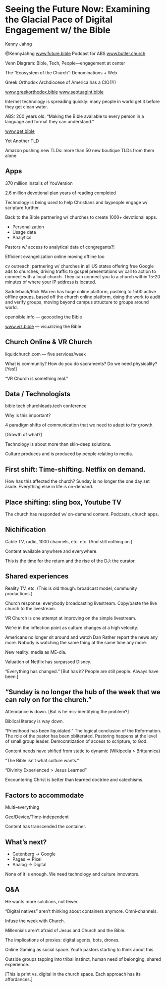 # Seeing the Future Now: Examining the Glacial Pace of Digital Engagement w/ the Bible

Kenny Jahng

@KennyJahng
www.future.bible  Podcast for ABS
www.butler.church


Venn Diagram: Bible, Tech, People—engagement at center

The “Ecosystem of the Church”: Denominations + Web

Greek Orthodox Archdiocese of America has a CIO(?!)

www.greekorthodox.bible
www.septuagint.bible

Internet technology is spreading quickly: many people in world get it before they get clean water.

ABS: 200 years old. “Making the Bible available to every person in a language and format they can understand.”

www.get.bible

Yet Another TLD

Amazon pushing new TLDs: more than 50 new boutique TLDs from them alone

## Apps

370 million installs of YouVersion

2.6 million devotional plan years of reading completed

Technology is being used to help Christians and laypeople engage w/ scripture further.

Back to the Bible partnering w/ churches to create 1000+ devotional apps.

- Personalization
- Usage data
- Analytics

Pastors w/ access to analytical data of congregants?!

Efficient evangelization online moving offline too

cv outreach: partnering w/ churches in all US states offering free Google ads to churches, driving traffic to gospel presentations w/ call to action to connect with a local church. They can connect you to a church within 15-20 minutes of where your IP address is located.

Saddleback/Rick Warren has huge online platform, pushing to 1500 active offline groups, based off the church online platform, doing the work to audit and verify groups, moving beyond campus structure to groups around world.

openbible.info — geocoding the Bible

www.viz.bible — visualizing the Bible

## Church Online & VR Church

liquidchurch.com — five services/week

What is community? How do you do sacraments? Do we need physicality? [Yes!]

“VR Church is something real.”

## Data / Technologists

bible tech
churchleads.tech conference

Why is this important?

4 paradigm shifts of communication that we need to adapt to for growth.

[Growth of what?]

Technology is about more than skin-deep solutions.

Culture produces and is produced by people relating to media.

## First shift: Time-shifting. Netflix on demand.

How has this affected the church? Sunday is no longer the one day set aside. Everything else in life is on-demand.

## Place shifting: sling box, Youtube TV

The church has responded w/ on-demand content. Podcasts, church apps. 

## Nichification

Cable TV, radio, 1000 channels, etc. etc. (And still nothing on.)

Content available anywhere and everywhere. 

This is the time for the return and the rise of the DJ: the curator.

## Shared experiences

Reality TV, etc. (This is old though: broadcast model, community productions.)

Church response: everybody broadcasting livestream. Copy/paste the live church to the livestream.

VR Church is one attempt at improving on the simple livestream.

We’re in the inflection point as culture changes at a high velocity.

Americans no longer sit around and watch Dan Rather report the news any more. Nobody is watching the same thing at the same time any more.

New reality: media as ME-dia.

Valuation of Netflix has surpassed Disney.

“Everything has changed.“ [But has it? People are still people. Always have been.]

## “Sunday is no longer the hub of the week that we can rely on for the church.”

Attendance is down. [But is he mis-identifying the problem?]

Biblical literacy is way down.

“Priesthood has been liquidated.” The logical conclusion of the Reformation. The role of the pastor has been obliterated. Pastoring happens at the level of small group leader. Democratization of access to scripture, to God.

Content needs have shifted from static to dynamic (Wikipedia > Brittannica)

“The Bible isn’t what culture wants.”

“Divinity Experienced > Jesus Learned”

Encountering Christ is better than learned doctrine and catechisms.

## Factors to accommodate

Multi-everything

Geo/Device/Time-independent

Content has transcended the container.

## What’s next?

- Gutenberg -> Google
- Pages -> Pixel
- Analog -> Digital

None of it is enough. We need technology and culture innovators.

## Q&A

He wants more solutions, not fewer.

“Digital natives” aren’t thinking about containers anymore. Omni-channels.

Infuse the week with Church.

Millennials aren’t afraid of Jesus and Church and the Bible.

The implications of proxies: digital agents, bots, drones.

Online Gaming as social space. Youth pastors starting to think about this.

Outside groups tapping into tribal instinct, human need of belonging, shared experience.

[This is print vs. digital in the church space. Each approach has its affordances.]

